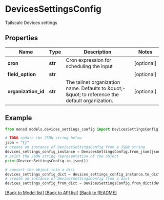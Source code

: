 # DevicesSettingsConfig

Tailscale Devices settings

## Properties

Name | Type | Description | Notes
------------ | ------------- | ------------- | -------------
**cron** | **str** | Cron expression for scheduling the input | [optional] 
**field_option** | **str** |  | [optional] 
**organization_id** | **str** | The tailnet organization name. Defaults to \&quot;-\&quot; to reference the default organization. | [optional] 

## Example

```python
from monad.models.devices_settings_config import DevicesSettingsConfig

# TODO update the JSON string below
json = "{}"
# create an instance of DevicesSettingsConfig from a JSON string
devices_settings_config_instance = DevicesSettingsConfig.from_json(json)
# print the JSON string representation of the object
print(DevicesSettingsConfig.to_json())

# convert the object into a dict
devices_settings_config_dict = devices_settings_config_instance.to_dict()
# create an instance of DevicesSettingsConfig from a dict
devices_settings_config_from_dict = DevicesSettingsConfig.from_dict(devices_settings_config_dict)
```
[[Back to Model list]](../README.md#documentation-for-models) [[Back to API list]](../README.md#documentation-for-api-endpoints) [[Back to README]](../README.md)


